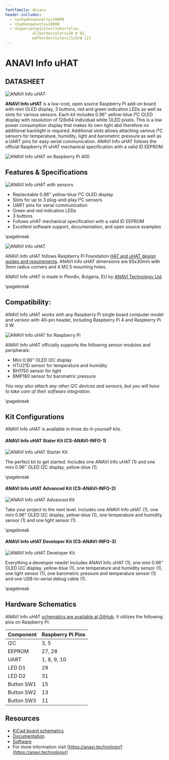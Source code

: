 ```yaml
---
fontfamily: dejavu
header-includes:
  - \exhyphenpenalty=10000
  - \hyphenpenalty=10000
  - \hypersetup{colorlinks=false,
            allbordercolors={0 0 0},
            pdfborderstyle={/S/U/W 1}}
---
```


# ANAVI Info uHAT

## DATASHEET

![ANAVI Info uHAT](images/anavi-info-uhat.jpg?raw=true "ANAVI Info uHAT")

**ANAVI Info uHAT** is a low-cost, open source Raspberry Pi add-on board with mini OLED display, 3 buttons, red and green indication LEDs as well as slots for various sensors. Each kit includes 0.96" yellow-blue I²C OLED display with resolution of 128x64 individual white OLED pixels. This is a low power consumption display that makes its own light abd therefore no additional backlight is required. Additional slots allows attaching various I²C sensors for temperature, humidity, light and barometric pressure as well as a UART pins for easy serial communication. ANAVI Info uHAT follows the official Raspberry Pi uHAT mechanical specification with a valid ID EEPROM.

![ANAVI Info uHAT on Raspberry Pi 400](images/anavi-info-uhat-rpi400.jpg?raw=true "ANAVI Info uHAT and Raspberry Pi 400")

## Features & Specifications

![ANAVI Info uHAT with sensors](images/anavi-info-uhat-sensors.jpg?raw=true "ANAVI Info uHAT with sensors")

* Replaceable 0.96" yellow-blue I²C OLED display
* Slots for up to 3 plug-and-play I²C sensors
* UART pins for serial communication
* Green and red indication LEDs
* 3 buttons
* Follows uHAT mechanical specification with a valid ID EEPROM
* Excellent software support, documentation, and open source examples

\pagebreak

![ANAVI Info uHAT](images/anavi-info-uhat-rpi4.jpg?raw=true "ANAVI Info uHAT with sensors")

ANAVI Info uHAT follows Raspberry Pi Foundation [HAT and uHAT design guides and requirements](https://github.com/raspberrypi/hats). ANAVI Info uHAT dimensions are 65x30mm with 3mm radius corners and 4 M2.5 mounting holes.

ANAVI Info uHAT is made in Plovdiv, Bulgaria, EU by [ANAVI Technology Ltd](https://anavi.technology/).

\pagebreak

## **Compatibility:**

ANAVI Info uHAT works with any Raspberry Pi single board computer model and version with 40-pin header, including Raspberry Pi 4 and Raspberry Pi 0 W.

![ANAVI Info uHAT for Raspberry Pi](images/anavi-info-uhat-sensors.jpg?raw=true "ANAVI Info uHAT for Raspberry Pi")

ANAVI Info uHAT officially supports the following sensor modules and peripherals:

* Mini 0.96" OLED I2C display
* HTU21D sensor for temperature and humidity
* BH1750 sensor for light
* BMP180 sensor for barometric pressure

*You may also attach any other I2C devices and sensors, but you will have to take care of their software integration.*

\pagebreak

## Kit Configurations

ANAVI Info uHAT is available in three do-it-yourself kits.



#### ANAVI Info uHAT Stater Kit (CS-ANAVI-INFO-1)

![ANAVI Info uHAT Starter Kit](images/anavi-info-uhat-starter.jpg?raw=true "ANAVI Info uHAT Starter Kit")

The perfect kit to get started. Includes one ANAVI Info uHAT (1) and one mini 0.96" OLED I2C display, yellow-blue (1).

\pagebreak

#### ANAVI Info uHAT Advanced Kit (CS-ANAVI-INFO-2)

![ANAVI Info uHAT Advanced Kit](images/anavi-info-uhat-advanced.jpg?raw=true "ANAVI Info uHAT Advanced Kit")

Take your project to the next level. Includes one ANAVI Info uHAT (1), one mini 0.96" OLED I2C display, yellow-blue (1), one temperature and humidity sensor (1) and one light sensor (1).

\pagebreak

#### ANAVI Info uHAT Developer Kit (CS-ANAVI-INFO-3)

![ANAVI Info uHAT Developer Kit](images/anavi-info-uhat-developer.jpg?raw=true "ANAVI Info uHAT Developer Kit")

Everything a developer needs! Includes ANAVI Info uHAT (1), one mini 0.96" OLED I2C display, yellow-blue (1), one temperature and humidity sensor (1), one light sensor (1), one barometric pressure and temperature sensor (1) and one USB-to-serial debug cable (1).

\pagebreak

## Hardware Schematics

ANAVI Info uHAT [schematics are available at GitHub](https://github.com/AnaviTechnology/anavi-gardening). It utilizes the following pins on Raspberry Pi:

| Component    | Raspberry Pi Pins               |
| ------------ |:------------------------------- |
| I2C          | 3, 5                            |
| EEPROM       | 27, 28                          |
| UART         | 1, 8, 9, 10                     |
| LED D1       | 29                              |
| LED D2       | 31                              |
| Button SW1   | 15                              |
| Button SW2   | 13                              |
| Button SW3   | 11                              |

## Resources

* [KiCad board schematics](https://github.com/AnaviTechnology/anavi-info-uhat)
* [Documentation](https://github.com/AnaviTechnology/anavi-docs/anavi-info-uhat)
* [Software](https://github.com/AnaviTechnology/anavi-examples/)
* For more information visit [https://anavi.technology/](https://anavi.technology/)
